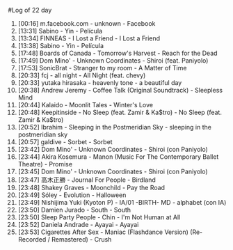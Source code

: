#Log of 22 day

1. [00:16] m.facebook.com - unknown - Facebook
1. [13:31] Sabino - Yin - Película
1. [13:34] FINNEAS - I Lost a Friend - I Lost a Friend
1. [13:38] Sabino - Yin - Película
1. [17:48] Boards of Canada - Tomorrow's Harvest - Reach for the Dead
1. [17:49] Dom Mino' - Unknown Coordinates - Shiroi (feat. Paniyolo)
1. [17:53] SonicBrat - Stranger to my room - A Matter of Time
1. [20:33] fcj - all night - All Night (feat. chevy)
1. [20:33] yutaka hirasaka - heavenly tone - a beautiful day
1. [20:38] Andrew Jeremy - Coffee Talk (Original Soundtrack) - Sleepless Mind
1. [20:44] Kalaido - Moonlit Tales - Winter's Love
1. [20:48] Keepitinside - No Sleep (feat. Zamir & Ka$tro) - No Sleep (feat. Zamir & Ka$tro)
1. [20:52] Ibrahim - Sleeping in the Postmeridian Sky - sleeping in the postmeridian sky
1. [20:57] galdive - Sorbet - Sorbet
1. [23:42] Dom Mino' - Unknown Coordinates - Shiroi (con Paniyolo)
1. [23:44] Akira Kosemura - Manon (Music For The Contemporary Ballet Theatre) - Promise
1. [23:45] Dom Mino' - Unknown Coordinates - Shiroi (con Paniyolo)
1. [23:47] 高木正勝 - Journal For People - Birdland
1. [23:48] Shakey Graves - Moonchild - Pay the Road
1. [23:49] Sóley - Evolution - Halloween
1. [23:49] Nishijima Yuki (Kyoton P) - IA/01 -BIRTH- MD - alphabet (con IA)
1. [23:50] Damien Jurado - South - South
1. [23:50] Sleep Party People - Chin - I'm Not Human at All
1. [23:52] Daniela Andrade - Ayayai - Ayayai
1. [23:53] Cigarettes After Sex - Maniac (Flashdance Version) (Re-Recorded / Remastered) - Crush
